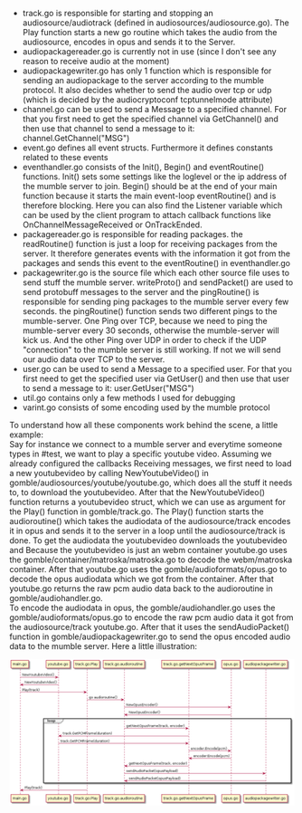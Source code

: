 - track.go is responsible for starting and stopping an audiosource/audiotrack (defined in  audiosources/audiosource.go). The Play function starts a new go routine which takes the audio from the audiosource, encodes in opus and sends it to the Server.
- audiopackagereader.go is currently not in use (since I don't see any reason to receive audio at the moment)
- audiopackagewriter.go has only 1 function which is responsible for sending an audiopackage to the server according to the mumble protocol. It also decides whether to send the audio over tcp or udp (which is decided by the audiocryptoconf tcptunnelmode attribute)
- channel.go can be used to send a Message to a specified channel. For that you first need to get the specified channel via GetChannel() and then use that channel to send a message to it: channel.GetChannel("MSG")
- event.go defines all event structs. Furthermore it defines constants related to these events
- eventhandler.go consists of the Init(), Begin() and eventRoutine() functions. Init() sets some settings like the loglevel or the ip address of the mumble server to join. Begin() should be at the end of your main function because it starts the main event-loop eventRoutine() and is therefore blocking. Here you can also find the Listener variable which can be used by the client program to attach callback functions like OnChannelMessageReceived or OnTrackEnded. 
- packagereader.go is responsible for reading packages. the readRoutine() function is just a loop for receiving packages from the server. It therefore generates events with the information it got from the packages and sends this event to the eventRoutine() in eventhandler.go
- packagewriter.go is the source file which each other source file uses to send stuff the mumble server. writeProto() and sendPacket() are used to send protobuff messages to the server and the pingRoutine() is responsible for sending ping packages to the mumble server every few seconds. the pingRoutine() function sends two different pings to the mumble-server. One Ping over TCP, because we need to ping the mumble-server every 30 seconds, otherwise the mumble-server will kick us. And the other Ping over UDP in order to check if the UDP "connection" to the mumble server is still working. If not we will send our audio data over TCP to the server.
- user.go can be used to send a Message to a specified user. For that you first need to get the specified user via GetUser() and then use that user to send a message to it: user.GetUser("MSG")
- util.go contains only a few methods I used for debugging
- varint.go consists of some encoding used by the mumble protocol

To understand how all these components work behind the scene, a little example:  
Say for instance we connect to a mumble server and everytime someone types in #test, we want to play a specific youtube video. Assuming we already configured the callbacks Receiving messages, we first need to load a new youtubevideo by calling NewYoutubeVideo() in gomble/audiosources/youtube/youtube.go, which does all the stuff it needs to, to download the youtubevideo. After that the NewYoutubeVideo() function returns a youtubevideo struct, which we can use as argument for the Play() function in gomble/track.go. The Play() function starts the audioroutine() which takes the audiodata of the audiosource/track encodes it in opus and sends it to the server in a loop until the audiosource/track is done. 
To get the audiodata the youtubevideo downloads the youtubevideo and Because the youtubevideo is just an webm container youtube.go uses the gomble/container/matroska/matroska.go to decode the webm/matroska container. After that youtube.go uses the gomble/audioformats/opus.go to decode the opus audiodata which we got from the container. After that youtube.go returns the raw pcm audio data back to the audioroutine in gomble/audiohandler.go.  
To encode the audiodata in opus, the gomble/audiohandler.go uses the gomble/audioformats/opus.go to encode the raw pcm audio data it got from the audiosource/track youtube.go. After that it uses the sendAudioPacket() function in gomble/audiopackagewriter.go to send the opus encoded audio data to the mumble server.
Here a little illustration:

![alt text](https://github.com/CodingVoid/gomble/blob/master/illustration.png "title")
